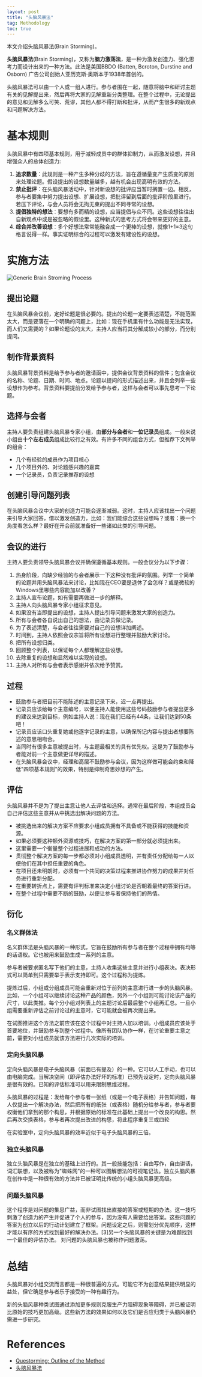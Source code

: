 ```yaml
---
layout: post
title: "头脑风暴法"
tag: Methodology
toc: true
---
```


本文介绍头脑风暴法(Brain Storming)。

<!--more-->

**头脑风暴法**(Brain Storming)，又称为**脑力激荡法**，是一种为激发创造力、强化思考力而设计出来的一种方法。此法是美国BBDO (Batten, Bcroton, Durstine and Osborn) 广告公司创始人亚历克斯‧奥斯本于1938年首创的。

头脑风暴法可以由一个人或一组人进行。参与者围在一起，随意将脑中和研讨主题有关的见解提出来，然后再将大家的见解重新分类整理。在整个过程中，无论提出的意见和见解多么可笑、荒谬，其他人都不得打断和批评，从而产生很多的新观点和问题解决方法。

# 基本规则

头脑风暴中有四项基本规则，用于减轻成员中的群体抑制力，从而激发设想，并且增强众人的总体创造力:

1. **追求数量**：此规则是一种产生多种分歧的方法，旨在遵循量变产生质变的原则来处理论题。假设提出的设想数量越多，越有机会出现高明有效的方法。
2. **禁止批评**：在头脑风暴活动中，针对新设想的批评应当暂时搁置一边。相反，参与者要集中努力提出设想、扩展设想，把批评留到后面的批评阶段里进行。若压下评论，与会人员将会无拘无束的提出不同寻常的设想。
3. **提倡独特的想法**：要想有多而精的设想，应当提倡与众不同。这些设想往往出自新观点中或是被忽略的假设里。这种新式的思考方式将会带来更好的主意。
4. **综合并改善设想**：多个好想法常常能融合成一个更棒的设想，就像1+1=3这句格言说得一样。事实证明综合的过程可以激发有建设性的设想。

# 实施方法

![Generic Brain Stroming Process](/assets/generic-brainstroming-process.jpg)

## 提出论题

在头脑风暴会议前，定好论题是很必要的。提出的论题一定要表述清楚，不能范围太大，而是要落在一个明确的问题上，比如：现在手机里有什么功能是无法实现，而人们又需要的？如果论题设的太大，主持人应当将其分解成较小的部分，而分别提问。

## 制作背景资料

头脑风暴背景资料是给予参与者的邀请函中，提供会议背景资料的信件；包含会议的名称、论题、日期、时间、地点。论题以提问的形式描述出来，并且会列举一些设想作为参考。背景资料要提前分发给予参与者，这样与会者可以事先思考一下论题。

## 选择与会者

主持人要负责组建头脑风暴专家小组，由**部分与会者**和**一位记录员**组成。一般来说小组由**十个左右成员**组成比较行之有效。有许多不同的组合方式，但推荐下文列举的组合：

* 几个有经验的成员作为项目核心
* 几个项目外的、对论题感兴趣的嘉宾
* 一个记录员，负责记录推荐的设想

## 创建引导问题列表

在头脑风暴会议中大家的创造力可能会逐渐减弱。这时，主持人应该找出一个问题来引导大家回答，借以激发创造力，比如：我们能综合这些设想吗？或者：换一个角度看怎么样？最好在开会前就准备好一些诸如此类的引导问题。

## 会议的进行

主持人要负责领导头脑风暴会议并确保遵循基本规则。一般会议分为以下步骤：

1. 热身阶段，向缺少经验的与会者展示一下这种没有批评的氛围。列举一个简单的论题并用头脑风暴法来讨论，比如现在CEO要是退休了会怎样？或是微软的Windows里哪些内容能加以改善？
2. 主持人宣布论题，如有需要再做进一步的解释。
3. 主持人向头脑风暴专家小组征求意见。
4. 如果没有当即提出的设想，主持人提出引导问题来激发大家的创造力。
5. 所有与会者各自说出自己的想法，由记录员做记录。
6. 为了表述清楚，与会者往往需要对自己的设想详加阐述。
7. 时间到，主持人依照会议宗旨将所有设想进行整理并鼓励大家讨论。
8. 把所有设想归类。
9. 回顾整个列表，以保证每个人都理解这些设想。
10. 去除重复的设想和显然难以实现的设想。
11. 主持人对所有与会者表示感谢并依次给予赞赏。

## 过程

* 鼓励参与者把目前不能陈述的主意记录下来，迟一点再提出。
* 记录员应该给每个主意编号，以便主持人能使用这些号码鼓励参与者提出更多的建议来达到目标，例如主持人说：现在我们已经有44条，让我们达到50条吧！
* 记录员应该口头重复她或他逐字记录的主意，以确保所记内容与提出者想要陈述的意思相吻合。
* 当同时有很多主意被提出时，与主题最相关的具有优先权。这是为了鼓励参与者能对前一个主意做更详尽的描述。
* 在头脑风暴会议中，经理和高层不鼓励参与会议，因为这样做可能会约束和降低"四项基本规则"的效果，特别是抑制奇思妙想的产生。

## 评估

头脑风暴并不是为了提出主意让他人去评估和选择。通常在最后阶段，本组成员会自己评估这些主意并从中挑选出解决问题的方法。

* 被挑选出来的解决方案不应要求小组成员拥有不具备或不能获得的技能和资源。
* 如果必须要这种额外资源或技巧，在解决方案的第一部分就必须提出来。
* 这里需要一个衡量整个过程进展和成功的方法。
* 贯彻整个解决方案的每一步都必须对小组成员透明，并有责任分配给每一人以便他们在其中担任重要的角色。
* 在项目还未明朗时，必须有一个共同的决策过程来推进协作努力的成果并对任务进行重新分配。
* 在重要转折点上，需要有评判标准来决定小组讨论是否朝着最终的答案行进。
* 在整个过程中需要不断的鼓励，以便让参与者保持他们的热情。

## 衍化

### 名义群体法

名义群体法是头脑风暴的一种形式，它旨在鼓励所有参与者在整个过程中拥有均等的话语权。它也被用来鼓励生成一系列的主意。

参与者被要求匿名写下他们的主意，主持人收集这些主意并进行小组表决。表决形式可以简单到只需要举手表示支持即可。这个过程称为提炼。

提炼过后，小组或分组成员可能会重新对位于前列的主意进行进一步的头脑风暴。比如，一个小组可以继续讨论这种产品的颜色，另外一个小组则可能讨论该产品的尺寸，以此类推。每个分小组对列表上的主题讨论后最后整个小组再汇总。一旦小组需要重新评估之前讨论过的主意时，它可能就会被再次提出来。

在试图推进这个方法之前应该在这个过程中对主持人加以培训。小组成员应该处于首要地位，并鼓励参与到整个过程中。像所有团队协作一样，在讨论重要主意之前，需要对小组成员就该方法进行几次实际的培训。

### 定向头脑风暴

定向头脑风暴是电子头脑风暴（前面已有提及）的一种。它可以人工手动，也可以由电脑完成。当解决空间（即评估办法好坏的标准）已预先设定时，定向头脑风暴是很有效的。已知的评估标准可以用来限制思维过程。

头脑风暴的过程是：发给每个参与者一张纸（或是一个电子表格）并告知问题，每人仅提出一个解决办法，然后把所有的纸张（或表格）随机分给参与者，参与者要权衡他们拿到的那个构思，并根据原始的标准在此基础上提出一个改良的构思。然后再次交换表格，参与者再次提出改进的构思，将此程序重复三或四轮

在实验室中，定向头脑风暴的效率近似于电子头脑风暴的三倍。

### 独立头脑风暴

独立头脑风暴是在独立的基础上进行的。其一般技能包括：自由写作，自由讲话，词汇联想，以及被称为"蜘蛛网"的一种可以图解想法的可视笔记法。独立头脑风暴在创作中是一种很有效的方法并已被证明比传统的小组头脑风暴更高级。

### 问题头脑风暴

这个程序是对问题的集思广益，而非试图找出直接的答案或短期的办法。这一技巧刺激了创造力的产生并促进了个人的参与，因为没有人需要给出答案。这些问题的答案为创立以后的行动计划建立了框架。问题设定之后，则需划分优先顺序，这样才能以有序的方式找到最好的解决办法。[3]另一个头脑风暴的关键是为难题找到一个最佳的评估办法。
对问题的头脑风暴也被称作问题激荡。

# 总结

头脑风暴对小组交流而言都是一种很普遍的方式。可能它不为创意结果提供明显的益处，但它确是参与者乐于接受的一种有趣行为。

新的头脑风暴种类试图通过添加更多规则克服生产力阻碍现象等障碍，并已被证明比原始的技巧更加高级。这些新方法的效果如何以及它们是否应归类于头脑风暴仍需进一步研究。

# References

* [Questorming: Outline of the Method](http://pynthan.com/vri/questorm.htm)
* [头脑风暴法](http://wiki.mbalib.com/wiki/%E5%A4%B4%E8%84%91%E9%A3%8E%E6%9A%B4%E6%B3%95)
